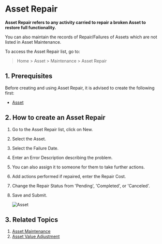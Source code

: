 <!-- add-breadcrumbs -->
# Asset Repair

**Asset Repair refers to any activity carried to repair a broken Asset to restore full functionality.**

You can also maintain the records of Repair/Failures of Assets which are not listed in Asset Maintenance.

To access the Asset Repair list, go to:
> Home > Asset > Maintenance > Asset Repair

## 1. Prerequisites
Before creating and using Asset Repair, it is advised to create the following first:

* [Asset](/docs/v12/user/manual/en/asset/asset)

## 2. How to create an Asset Repair

1. Go to the Asset Repair list, click on New.
1. Select the Asset.
1. Select the Failure Date.
1. Enter an Error Description describing the problem.
1. You can also assign it to someone for them to take further actions.
1. Add actions performed if repaired, enter the Repair Cost.
1. Change the Repair Status from 'Pending', 'Completed', or 'Canceled'.
1. Save and Submit.

    <img class="screenshot" alt="Asset" src="{{docs_base_url}}/assets/img/asset/asset_repair.png">

## 3. Related Topics
1. [Asset Maintenance](/docs/v12/user/manual/en/asset/asset-maintenance)
1. [Asset Value Adjustment](/docs/v12/user/manual/en/asset/asset-value-adjustment)